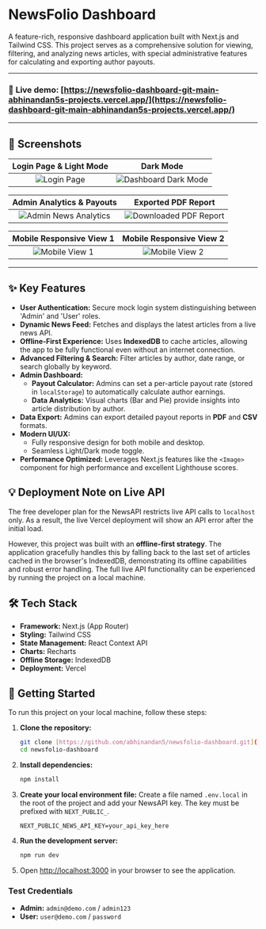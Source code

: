 # NewsFolio Dashboard

A feature-rich, responsive dashboard application built with Next.js and Tailwind CSS. This project serves as a comprehensive solution for viewing, filtering, and analyzing news articles, with special administrative features for calculating and exporting author payouts.

---

### 🚀 **Live demo:** [https://newsfolio-dashboard-git-main-abhinandan5s-projects.vercel.app/](https://newsfolio-dashboard-git-main-abhinandan5s-projects.vercel.app/)

---

## 📸 Screenshots

| Login Page & Light Mode | Dark Mode |
| :---: | :---: |
| ![Login Page](photos/Login-Page.png) | ![Dashboard Dark Mode](photos/dashboard-dark.png) |

| Admin Analytics & Payouts | Exported PDF Report |
| :---: | :---: |
| ![Admin News Analytics](photos/admin-News-Analytics-Charts.png) | ![Downloaded PDF Report](photos/downloaded-pdf.png) |

| Mobile Responsive View 1 | Mobile Responsive View 2 |
| :---: | :---: |
| ![Mobile View 1](photos/mobile-view-1.png) | ![Mobile View 2](photos/mobile-view-2.png) |

---

## ✨ Key Features

-   **User Authentication:** Secure mock login system distinguishing between 'Admin' and 'User' roles.
-   **Dynamic News Feed:** Fetches and displays the latest articles from a live news API.
-   **Offline-First Experience:** Uses **IndexedDB** to cache articles, allowing the app to be fully functional even without an internet connection.
-   **Advanced Filtering & Search:** Filter articles by author, date range, or search globally by keyword.
-   **Admin Dashboard:**
    -   **Payout Calculator:** Admins can set a per-article payout rate (stored in `localStorage`) to automatically calculate author earnings.
    -   **Data Analytics:** Visual charts (Bar and Pie) provide insights into article distribution by author.
-   **Data Export:** Admins can export detailed payout reports in **PDF** and **CSV** formats.
-   **Modern UI/UX:**
    -   Fully responsive design for both mobile and desktop.
    -   Seamless Light/Dark mode toggle.
-   **Performance Optimized:** Leverages Next.js features like the `<Image>` component for high performance and excellent Lighthouse scores.

## 💡 Deployment Note on Live API

The free developer plan for the NewsAPI restricts live API calls to `localhost` only. As a result, the live Vercel deployment will show an API error after the initial load.

However, this project was built with an **offline-first strategy**. The application gracefully handles this by falling back to the last set of articles cached in the browser's IndexedDB, demonstrating its offline capabilities and robust error handling. The full live API functionality can be experienced by running the project on a local machine.

## 🛠️ Tech Stack

-   **Framework:** Next.js (App Router)
-   **Styling:** Tailwind CSS
-   **State Management:** React Context API
-   **Charts:** Recharts
-   **Offline Storage:** IndexedDB
-   **Deployment:** Vercel

## 🚀 Getting Started

To run this project on your local machine, follow these steps:

1.  **Clone the repository:**
    ```bash
    git clone [https://github.com/abhinandan5/newsfolio-dashboard.git](https://github.com/abhinandan5/newsfolio-dashboard.git)
    cd newsfolio-dashboard
    ```

2.  **Install dependencies:**
    ```bash
    npm install
    ```
3.  **Create your local environment file:**
    Create a file named `.env.local` in the root of the project and add your NewsAPI key. The key must be prefixed with `NEXT_PUBLIC_`.
    ```
    NEXT_PUBLIC_NEWS_API_KEY=your_api_key_here
    ```

4.  **Run the development server:**
    ```bash
    npm run dev
    ```

5.  Open [http://localhost:3000](http://localhost:3000) in your browser to see the application.

### Test Credentials

-   **Admin:** `admin@demo.com` / `admin123`
-   **User:** `user@demo.com` / `password`
